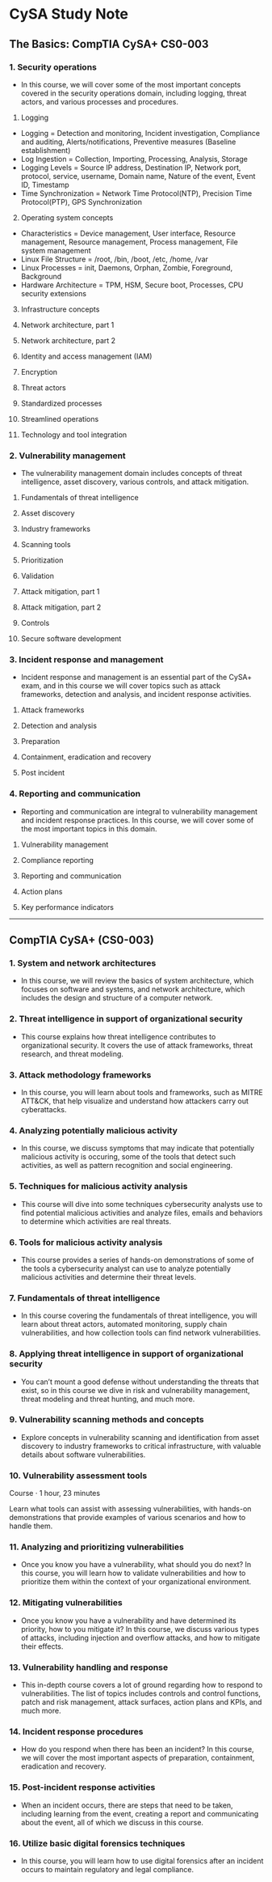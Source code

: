 # CySA Study Note

## The Basics: CompTIA CySA+ CS0-003

### 1. Security operations
* In this course, we will cover some of the most important concepts covered in the security operations domain, including logging, threat actors, and various processes and procedures.

1. Logging

* Logging = Detection and monitoring, Incident investigation, Compliance and auditing, Alerts/notifications, Preventive measures (Baseline establishment)
* Log Ingestion = Collection, Importing, Processing, Analysis, Storage
* Logging Levels = Source IP address, Destination IP, Network port, protocol, service, username, Domain name, Nature of the event, Event ID, Timestamp
* Time Synchronization = Network Time Protocol(NTP), Precision Time Protocol(PTP), GPS Synchronization

2. Operating system concepts

* Characteristics = Device management, User interface, Resource management, Resource management, Process management, File system management
* Linux File Structure = /root, /bin, /boot, /etc, /home, /var
* Linux Processes = init, Daemons, Orphan, Zombie, Foreground, Background
* Hardware Architecture = TPM, HSM, Secure boot, Processes, CPU security extensions

3. Infrastructure concepts

4. Network architecture, part 1

5. Network architecture, part 2

6. Identity and access management (IAM)

7. Encryption

8. Threat actors

9. Standardized processes

10. Streamlined operations

11. Technology and tool integration

### 2. Vulnerability management
* The vulnerability management domain includes concepts of threat intelligence, asset discovery, various controls, and attack mitigation.

1. Fundamentals of threat intelligence

2. Asset discovery

3. Industry frameworks

4. Scanning tools

5. Prioritization

6. Validation

7. Attack mitigation, part 1

8. Attack mitigation, part 2

9. Controls

10. Secure software development

### 3. Incident response and management
* Incident response and management is an essential part of the CySA+ exam, and in this course we will cover topics such as attack frameworks, detection and analysis, and incident response activities.

1. Attack frameworks

2. Detection and analysis

3. Preparation

4. Containment, eradication and recovery

5. Post incident

### 4. Reporting and communication
* Reporting and communication are integral to vulnerability management and incident response practices. In this course, we will cover some of the most important topics in this domain.

1. Vulnerability management

2. Compliance reporting

3. Reporting and communication

4. Action plans

5. Key performance indicators

---

## CompTIA CySA+ (CS0-003)

### 1. System and network architectures

* In this course, we will review the basics of system architecture, which focuses on software and systems, and network architecture, which includes the design and structure of a computer network.

### 2. Threat intelligence in support of organizational security

* This course explains how threat intelligence contributes to organizational security. It covers the use of attack frameworks, threat research, and threat modeling.

### 3. Attack methodology frameworks

* In this course, you will learn about tools and frameworks, such as MITRE ATT&CK, that help visualize and understand how attackers carry out cyberattacks.

### 4. Analyzing potentially malicious activity

* In this course, we discuss symptoms that may indicate that potentially malicious activity is occuring, some of the tools that detect such activities, as well as pattern recognition and social engineering.

### 5. Techniques for malicious activity analysis

* This course will dive into some techniques cybersecurity analysts use to find potential malicious activities and analyze files, emails and behaviors to determine which activities are real threats.

### 6. Tools for malicious activity analysis

* This course provides a series of hands-on demonstrations of some of the tools a cybersecurity analyst can use to analyze potentially malicious activities and determine their threat levels.

### 7. Fundamentals of threat intelligence

* In this course covering the fundamentals of threat intelligence, you will learn about threat actors, automated monitoring, supply chain vulnerabilities, and how collection tools can find network vulnerabilities.

### 8. Applying threat intelligence in support of organizational security

* You can’t mount a good defense without understanding the threats that exist, so in this course we dive in risk and vulnerability management, threat modeling and threat hunting, and much more.

### 9. Vulnerability scanning methods and concepts

* Explore concepts in vulnerability scanning and identification from asset discovery to industry frameworks to critical infrastructure, with valuable details about software vulnerabilities.

### 10. Vulnerability assessment tools
Course · 1 hour, 23 minutes

Learn what tools can assist with assessing vulnerabilities, with hands-on demonstrations that provide examples of various scenarios and how to handle them.

### 11. Analyzing and prioritizing vulnerabilities

* Once you know you have a vulnerability, what should you do next? In this course, you will learn how to validate vulnerabilities and how to prioritize them within the context of your organizational environment.

### 12. Mitigating vulnerabilities

* Once you know you have a vulnerability and have determined its priority, how to you mitigate it? In this course, we discuss various types of attacks, including injection and overflow attacks, and how to mitigate their effects.

### 13. Vulnerability handling and response

* This in-depth course covers a lot of ground regarding how to respond to vulnerabilities. The list of topics includes controls and control functions, patch and risk management, attack surfaces, action plans and KPIs, and much more.

### 14. Incident response procedures

* How do you respond when there has been an incident? In this course, we will cover the most important aspects of preparation, containment, eradication and recovery.

### 15. Post-incident response activities

* When an incident occurs, there are steps that need to be taken, including learning from the event, creating a report and communicating about the event, all of which we discuss in this course.

### 16. Utilize basic digital forensics techniques

* In this course, you will learn how to use digital forensics after an incident occurs to maintain regulatory and legal compliance.

